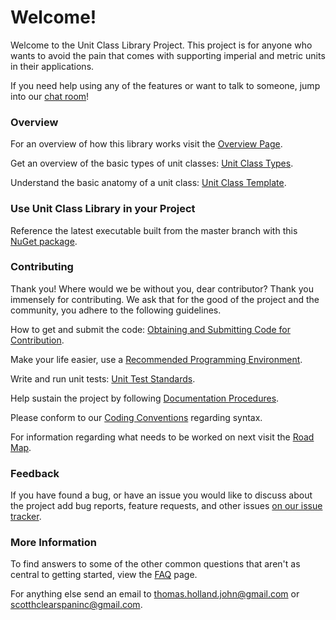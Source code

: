 # Welcome!

Welcome to the Unit Class Library Project. This project is for anyone who wants to avoid the pain that comes with supporting imperial and metric units in their applications.

If you need help using any of the features or want to talk to someone, jump into our [chat room](https://www.hipchat.com/gxRdV6tby)!
### Overview
For an overview of how this library works visit the [Overview Page](https://bitbucket.org/Clearspan/unit-class-library/wiki/Overview).

Get an overview of the basic types of unit classes: [Unit Class Types](https://bitbucket.org/Clearspan/unit-class-library/wiki/Unit%20Class%20Types).

Understand the basic anatomy of a unit class: [Unit Class Template](https://bitbucket.org/Clearspan/unit-class-library/wiki/Unit%20Class%20Template).

### Use Unit Class Library in your Project

Reference the latest executable built from the master branch with this [NuGet package](http://www.nuget.org/packages/UnitClassLibrary/).

### Contributing
Thank you! Where would we be without you, dear contributor? Thank you immensely for contributing. We ask that for the good of the project and the community, you adhere to the following guidelines.

How to get and submit the code: [Obtaining and Submitting Code for Contribution](https://bitbucket.org/Clearspan/unit-class-library/wiki/Obtaining%20and%20Submitting%20Code%20for%20Contribution).

Make your life easier, use a [Recommended Programming Environment](https://bitbucket.org/Clearspan/unit-class-library/wiki/Recommended%20Programming%20Environment).

Write and run unit tests: [Unit Test Standards](https://bitbucket.org/Clearspan/unit-class-library/wiki/Unit%20Test%20Standards).

Help sustain the project by following [Documentation Procedures](https://bitbucket.org/Clearspan/unit-class-library/wiki/Documentation%20Procedures).

Please conform to our [Coding Conventions](https://bitbucket.org/Clearspan/unit-class-library/wiki/Conventions) regarding syntax. 

For information regarding what needs to be worked on next visit the [Road Map](https://bitbucket.org/Clearspan/unit-class-library/wiki/Road%20Map).

### Feedback
If you have found a bug, or have an issue you would like to discuss about the project add bug reports, feature requests, and other issues [on our issue tracker](https://clearspan.atlassian.net/browse/UNITCLASS).

### More Information

To find answers to some of the other common questions that aren't as central to getting started, view the [FAQ](https://bitbucket.org/Clearspan/unit-class-library/wiki/FAQ) page.

For anything else send an email to thomas.holland.john@gmail.com or scotthclearspaninc@gmail.com.